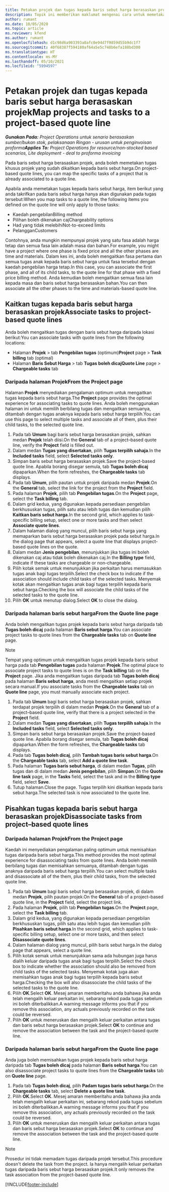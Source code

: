 ```yaml
---
title: Petakan projek dan tugas kepada baris sebut harga berasaskan projek
description: Topik ini memberikan maklumat mengenai cara untuk memetakan projek dan tugas kepada baris tugas berasaskan projek.
author: rumant
ms.date: 10/05/2020
ms.topic: article
ms.reviewer: kfend
ms.author: rumant
ms.openlocfilehash: d1c98d6a903393a0afc0e94d7f9859d55b9dc1f7
ms.sourcegitcommit: 40f68387f594180af64a5e5c748b6efa188bd300
ms.translationtype: HT
ms.contentlocale: ms-MY
ms.lasthandoff: 05/10/2021
ms.locfileid: "5994597"
---
```

# <a name="map-projects-and-tasks-to-a-project-based-quote-line"></a><span data-ttu-id="f5ae9-103">Petakan projek dan tugas kepada baris sebut harga berasaskan projek</span><span class="sxs-lookup"><span data-stu-id="f5ae9-103">Map projects and tasks to a project-based quote line</span></span>

<span data-ttu-id="f5ae9-104">_**Gunakan Pada:** Project Operations untuk senario berasaskan sumber/bukan stok, pelaksanaan Ringan - urusan untuk penginvoisan proforma_</span><span class="sxs-lookup"><span data-stu-id="f5ae9-104">_**Applies To:** Project Operations for resource/non-stocked based scenarios, Lite deployment - deal to proforma invoicing_</span></span>

<span data-ttu-id="f5ae9-105">Pada baris sebut harga berasaskan projek, anda boleh memetakan tugas khusus projek yang sudah dikaitkan kepada baris sebut harga.</span><span class="sxs-lookup"><span data-stu-id="f5ae9-105">On project-based quote lines, you can map the specific tasks of a project that is already associated to a quote line.</span></span>

<span data-ttu-id="f5ae9-106">Apabila anda memetakan tugas kepada baris sebut harga, item berikut yang anda takrifkan pada baris sebut harga hanya akan digunakan pada tugas tersebut:</span><span class="sxs-lookup"><span data-stu-id="f5ae9-106">When you map tasks to a quote line, the following items you defined on the quote line will only apply to those tasks:</span></span>

- <span data-ttu-id="f5ae9-107">Kaedah pengebilan</span><span class="sxs-lookup"><span data-stu-id="f5ae9-107">Billing method</span></span>
- <span data-ttu-id="f5ae9-108">Pilihan boleh dikenakan caj</span><span class="sxs-lookup"><span data-stu-id="f5ae9-108">Chargeability options</span></span>
- <span data-ttu-id="f5ae9-109">Had yang tidak melebihi</span><span class="sxs-lookup"><span data-stu-id="f5ae9-109">Not-to-exceed limits</span></span>
- <span data-ttu-id="f5ae9-110">Pelanggan</span><span class="sxs-lookup"><span data-stu-id="f5ae9-110">Customers</span></span>

<span data-ttu-id="f5ae9-111">Contohnya, anda mungkin mempunyai projek yang satu fasa adalah harga tetap dan semua fasa lain adalah masa dan bahan.</span><span class="sxs-lookup"><span data-stu-id="f5ae9-111">For example, you might have a project where one phase is fixed price and all the other phases are time and materials.</span></span> <span data-ttu-id="f5ae9-112">Dalam kes ini, anda boleh mengaitkan fasa pertama dan semua tugas anak kepada baris sebut harga untuk fasa tersebut dengan kaedah pengebilan harga tetap.</span><span class="sxs-lookup"><span data-stu-id="f5ae9-112">In this case, you can associate the first phase, and all of its child tasks, to the quote line for that phase with a fixed price billing method.</span></span> <span data-ttu-id="f5ae9-113">Anda kemudian boleh mengaitkan semua fasa lain kepada masa dan baris sebut harga berasaskan bahan.</span><span class="sxs-lookup"><span data-stu-id="f5ae9-113">You can then associate all the other phases to the time and materials-based quote line.</span></span>

## <a name="associate-tasks-to-project-based-quote-lines"></a><span data-ttu-id="f5ae9-114">Kaitkan tugas kepada baris sebut harga berasaskan projek</span><span class="sxs-lookup"><span data-stu-id="f5ae9-114">Associate tasks to project-based quote lines</span></span>

<span data-ttu-id="f5ae9-115">Anda boleh mengaitkan tugas dengan baris sebut harga daripada lokasi berikut:</span><span class="sxs-lookup"><span data-stu-id="f5ae9-115">You can associate tasks with quote lines from the following locations:</span></span>

- <span data-ttu-id="f5ae9-116">Halaman **Projek** > tab **Pengebilan tugas** (optimum)</span><span class="sxs-lookup"><span data-stu-id="f5ae9-116">**Project** page > **Task billing** tab (optimal)</span></span>
- <span data-ttu-id="f5ae9-117">Halaman **Baris Sebut Harga** > tab **Tugas boleh dicaj**</span><span class="sxs-lookup"><span data-stu-id="f5ae9-117">**Quote Line** page > **Chargeable tasks** tab</span></span> 

### <a name="from-the-project-page"></a><span data-ttu-id="f5ae9-118">Daripada halaman Projek</span><span class="sxs-lookup"><span data-stu-id="f5ae9-118">From the Project page</span></span>

<span data-ttu-id="f5ae9-119">Halaman **Projek** menyediakan pengalaman optimum untuk mengaitkan tugas kepada baris sebut harga.</span><span class="sxs-lookup"><span data-stu-id="f5ae9-119">The **Project** page provides the optimal experience for associating tasks to quote lines.</span></span> <span data-ttu-id="f5ae9-120">Anda boleh menggunakan halaman ini untuk memilih berbilang tugas dan mengaitkan semuanya, ditambah dengan tugas anaknya kepada baris sebut harga terpilih.</span><span class="sxs-lookup"><span data-stu-id="f5ae9-120">You can use this page to select multiple tasks and associate all of them, plus their child tasks, to the selected quote line.</span></span>

1. <span data-ttu-id="f5ae9-121">Pada tab **Umum** bagi baris sebut harga berasaskan projek, sahkan medan **Projek** telah diisi.</span><span class="sxs-lookup"><span data-stu-id="f5ae9-121">On the **General** tab of a project–based quote line, verify the **Project** field is filled out.</span></span>
2. <span data-ttu-id="f5ae9-122">Dalam medan **Tugas yang disertakan**, pilih **Tugas terpilih sahaja**.</span><span class="sxs-lookup"><span data-stu-id="f5ae9-122">In the **Included tasks** field, select **Selected tasks only**.</span></span>
3. <span data-ttu-id="f5ae9-123">Simpan baris sebut harga berasaskan projek.</span><span class="sxs-lookup"><span data-stu-id="f5ae9-123">Save the project-based quote line.</span></span> <span data-ttu-id="f5ae9-124">Apabila borang disegar semula, tab **Tugas boleh dicaj** dipaparkan.</span><span class="sxs-lookup"><span data-stu-id="f5ae9-124">When the form refreshes, the **Chargeable tasks** tab displays.</span></span>
4. <span data-ttu-id="f5ae9-125">Pada tab **Umum**, pilih pautan untuk projek daripada medan **Projek**.</span><span class="sxs-lookup"><span data-stu-id="f5ae9-125">On the **General** tab, select the link for the project from the **Project** field.</span></span>
5. <span data-ttu-id="f5ae9-126">Pada halaman **Projek**, pilih tab **Pengebilan tugas**.</span><span class="sxs-lookup"><span data-stu-id="f5ae9-126">On the **Project** page, select the **Task billing** tab.</span></span>
6. <span data-ttu-id="f5ae9-127">Dalam grid kedua, yang digunakan kepada persediaan pengebilan berkhususkan tugas, pilih satu atau lebih tugas dan kemudian pilih **Kaitkan baris sebut harga**.</span><span class="sxs-lookup"><span data-stu-id="f5ae9-127">In the second grid, which applies to task-specific billing setup, select one or more tasks and then select **Associate quote lines**.</span></span>
7. <span data-ttu-id="f5ae9-128">Dalam halaman dialog yang muncul, pilih baris sebut harga yang memaparkan baris sebut harga berasaskan projek pada sebut harga.</span><span class="sxs-lookup"><span data-stu-id="f5ae9-128">In the dialog page that appears, select a quote line that displays project-based quote lines on the quote.</span></span>
8. <span data-ttu-id="f5ae9-129">Dalam medan **Jenis pengebilan**, menunjukkan jika tugas ini boleh dikenakan caj atau tidak boleh dikenakan caj.</span><span class="sxs-lookup"><span data-stu-id="f5ae9-129">In the **Billing type** field, indicate if these tasks are chargeable or non-chargeable.</span></span>
9. <span data-ttu-id="f5ae9-130">Pilih kotak semak untuk menunjukkan jika perkaitan harus memasukkan tugas anak bagi tugas terpilih.</span><span class="sxs-lookup"><span data-stu-id="f5ae9-130">Select the check box to indicate if the association should include child tasks of the selected tasks.</span></span> <span data-ttu-id="f5ae9-131">Menyemak kotak akan mengaitkan tugas anak bagi tugas terpilih kepada baris sebut harga.</span><span class="sxs-lookup"><span data-stu-id="f5ae9-131">Checking the box will associate the child tasks of the selected tasks to the quote line.</span></span>
10. <span data-ttu-id="f5ae9-132">Pilih **OK** untuk menutup dialog.</span><span class="sxs-lookup"><span data-stu-id="f5ae9-132">Select **OK** to close the dialog.</span></span>

### <a name="from-the-quote-line-page"></a><span data-ttu-id="f5ae9-133">Daripada halaman baris sebut harga</span><span class="sxs-lookup"><span data-stu-id="f5ae9-133">From the Quote line page</span></span>

<span data-ttu-id="f5ae9-134">Anda boleh mengaitkan tugas projek kepada baris sebut harga daripada tab **Tugas boleh dicaj** pada halaman **Baris sebut harga**.</span><span class="sxs-lookup"><span data-stu-id="f5ae9-134">You can associate project tasks to quote lines from the **Chargeable tasks** tab on **Quote line** page.</span></span>

>[!NOTE]
><span data-ttu-id="f5ae9-135">Tempat yang optimum untuk mengaitkan tugas projek kepada baris sebut harga pada tab **Pengebilan tugas** pada halaman **Projek**.</span><span class="sxs-lookup"><span data-stu-id="f5ae9-135">The optimal place to associate project tasks to quote lines is on the **Task billing** tab on the **Project** page.</span></span> <span data-ttu-id="f5ae9-136">Jika anda mengaitkan tugas daripada tab **Tugas boleh dicaj** pada halaman **Baris sebut harga**, anda mesti mengaitkan setiap projek secara manual.</span><span class="sxs-lookup"><span data-stu-id="f5ae9-136">If you associate tasks from the **Chargeable tasks** tab on **Quote line** page, you must manually associate each project.</span></span>

1. <span data-ttu-id="f5ae9-137">Pada tab **Umum** bagi baris sebut harga berasaskan projek, sahkan terdapat projek terpilih di dalam medan **Projek**.</span><span class="sxs-lookup"><span data-stu-id="f5ae9-137">On the **General** tab of a project–based quote line, verify that there is a project selected in the **Project** field.</span></span>
2. <span data-ttu-id="f5ae9-138">Dalam medan **Tugas yang disertakan**, pilih **Tugas terpilih sahaja**.</span><span class="sxs-lookup"><span data-stu-id="f5ae9-138">In the **Included tasks** field, select **Selected tasks only**.</span></span>
3. <span data-ttu-id="f5ae9-139">Simpan baris sebut harga berasaskan projek.</span><span class="sxs-lookup"><span data-stu-id="f5ae9-139">Save the project-based quote line.</span></span> <span data-ttu-id="f5ae9-140">Apabila borang disegar semula, tab **Tugas boleh dicaj** dipaparkan.</span><span class="sxs-lookup"><span data-stu-id="f5ae9-140">When the form refreshes, the **Chargeable tasks** tab displays.</span></span>
4. <span data-ttu-id="f5ae9-141">Pada tab **Tugas boleh dicaj**, pilih **Tambah tugas baris sebut harga**.</span><span class="sxs-lookup"><span data-stu-id="f5ae9-141">On the **Chargeable tasks** tab, select **Add a quote line task**.</span></span>
5. <span data-ttu-id="f5ae9-142">Pada halaman **Tugas baris sebut harga**, di dalam medan **Tugas**, pilih tugas dan di dalam medan **Jenis pengebilan**, pilih **Simpan**.</span><span class="sxs-lookup"><span data-stu-id="f5ae9-142">On the **Quote line task** page, in the **Tasks** field, select the task and in the **Billing type** field, select **Save**.</span></span> 
6. <span data-ttu-id="f5ae9-143">Tutup halaman.</span><span class="sxs-lookup"><span data-stu-id="f5ae9-143">Close the page.</span></span> <span data-ttu-id="f5ae9-144">Tugas terpilih kini dikaitkan kepada baris sebut harga.</span><span class="sxs-lookup"><span data-stu-id="f5ae9-144">The selected task is now associated to the quote line.</span></span>

## <a name="disassociate-tasks-from-projectbased-quote-lines"></a><span data-ttu-id="f5ae9-145">Pisahkan tugas kepada baris sebut harga berasaskan projek</span><span class="sxs-lookup"><span data-stu-id="f5ae9-145">Disassociate tasks from project–based quote lines</span></span>

### <a name="from-the-project-page"></a><span data-ttu-id="f5ae9-146">Daripada halaman Projek</span><span class="sxs-lookup"><span data-stu-id="f5ae9-146">From the Project page</span></span>

<span data-ttu-id="f5ae9-147">Kaedah ini menyediakan pengalaman paling optimum untuk memisahkan tugas daripada baris sebut harga.</span><span class="sxs-lookup"><span data-stu-id="f5ae9-147">This method provides the most optimal experience for disassociating tasks from quote lines.</span></span> <span data-ttu-id="f5ae9-148">Anda boleh memilih berbilang tugas dan memisahkan semuanya, ditambah dengan tugas anaknya daripada baris sebut harga terpilih.</span><span class="sxs-lookup"><span data-stu-id="f5ae9-148">You can select multiple tasks and disassociate all of the them, plus their child tasks, from the selected quote line.</span></span>

1. <span data-ttu-id="f5ae9-149">Pada tab **Umum** bagi baris sebut harga berasaskan projek, di dalam medan **Projek**, pilih pautan projek.</span><span class="sxs-lookup"><span data-stu-id="f5ae9-149">On the **General** tab of a project–based quote line, in the **Project** field, select the project link.</span></span>
2. <span data-ttu-id="f5ae9-150">Pada halaman **Projek**, pilih tab **Pengebilan tugas**.</span><span class="sxs-lookup"><span data-stu-id="f5ae9-150">On the **Project** page, select the **Task billing** tab.</span></span>
3. <span data-ttu-id="f5ae9-151">Dalam grid kedua, yang digunakan kepada persediaan pengebilan berkhususkan tugas, pilih satu atau lebih tugas dan kemudian pilih **Pisahkan baris sebut harga**.</span><span class="sxs-lookup"><span data-stu-id="f5ae9-151">In the second grid, which applies to task-specific billing setup, select one or more tasks, and then select **Disassociate quote lines**.</span></span>
4. <span data-ttu-id="f5ae9-152">Dalam halaman dialog yang muncul, pilih baris sebut harga.</span><span class="sxs-lookup"><span data-stu-id="f5ae9-152">In the dialog page that appears, select a quote line.</span></span>
5. <span data-ttu-id="f5ae9-153">Pilih kotak semak untuk menunjukkan sama ada hubungan juga harus dialih keluar daripada tugas anak bagi tugas terpilih.</span><span class="sxs-lookup"><span data-stu-id="f5ae9-153">Select the check box to indicate whether the association should also be removed from child tasks of the selected tasks.</span></span> <span data-ttu-id="f5ae9-154">Menyemak kotak juga akan memisahkan tugas anak bagi tugas terpilih kepada baris sebut harga.</span><span class="sxs-lookup"><span data-stu-id="f5ae9-154">Checking the box will also disassociate the child tasks of the selected tasks to the quote line.</span></span>
6. <span data-ttu-id="f5ae9-155">Pilih **OK**.</span><span class="sxs-lookup"><span data-stu-id="f5ae9-155">Select **OK**.</span></span> <span data-ttu-id="f5ae9-156">Mesej amaran memberitahu anda bahawa jika anda telah mengalih keluar perkaitan ini, sebarang rekod pada tugas sebelum ini boleh diterbalikkan.</span><span class="sxs-lookup"><span data-stu-id="f5ae9-156">A warning message informs you that if you remove this association, any actuals previously recorded on the task could be reversed.</span></span> 
7. <span data-ttu-id="f5ae9-157">Pilih **OK** untuk meneruskan dan mengalih keluar perkaitan antara tugas dan baris sebut harga berasaskan projek.</span><span class="sxs-lookup"><span data-stu-id="f5ae9-157">Select **OK** to continue and remove the association between the task and the project-based quote line.</span></span>

### <a name="from-the-quote-line-page"></a><span data-ttu-id="f5ae9-158">Daripada halaman baris sebut harga</span><span class="sxs-lookup"><span data-stu-id="f5ae9-158">From the Quote line page</span></span>

<span data-ttu-id="f5ae9-159">Anda juga boleh memisahkan tugas projek kepada baris sebut harga daripada tab **Tugas boleh dicaj** pada halaman **Baris sebut harga**.</span><span class="sxs-lookup"><span data-stu-id="f5ae9-159">You can also disassociate project tasks to quote lines from the **Chargeable tasks** tab on **Quote line** page.</span></span>

1. <span data-ttu-id="f5ae9-160">Pada tab **Tugas boleh dicaj**, pilih **Padam tugas baris sebut harga**.</span><span class="sxs-lookup"><span data-stu-id="f5ae9-160">On the **Chargeable tasks** tab, select **Delete a quote line task**.</span></span>
2. <span data-ttu-id="f5ae9-161">Pilih **OK**.</span><span class="sxs-lookup"><span data-stu-id="f5ae9-161">Select **OK**.</span></span> <span data-ttu-id="f5ae9-162">Mesej amaran memberitahu anda bahawa jika anda telah mengalih keluar perkaitan ini, sebarang rekod pada tugas sebelum ini boleh diterbalikkan.</span><span class="sxs-lookup"><span data-stu-id="f5ae9-162">A warning message informs you that if you remove this association, any actuals previously recorded on the task could be reversed.</span></span> 
3. <span data-ttu-id="f5ae9-163">Pilih **OK** untuk meneruskan dan mengalih keluar perkaitan antara tugas dan baris sebut harga berasaskan projek.</span><span class="sxs-lookup"><span data-stu-id="f5ae9-163">Select **OK** to continue and remove the association between the task and the project-based quote line.</span></span>

>[!NOTE]
> <span data-ttu-id="f5ae9-164">Prosedur ini tidak memadam tugas daripada projek tersebut.</span><span class="sxs-lookup"><span data-stu-id="f5ae9-164">This procedure doesn't delete the task from the project.</span></span> <span data-ttu-id="f5ae9-165">Ia hanya mengalih keluar perkaitan tugas daripada baris sebut harga berasaskan projek.</span><span class="sxs-lookup"><span data-stu-id="f5ae9-165">It only removes the task association from the project-based quote line.</span></span>


[!INCLUDE[footer-include](../../includes/footer-banner.md)]